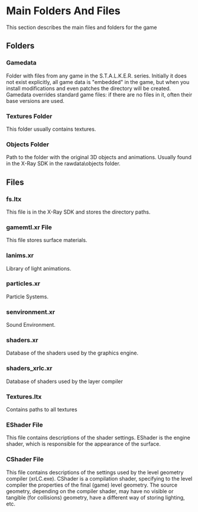 # Main Folders And Files

This section describes the main files and folders for the game

## Folders

### Gamedata

Folder with files from any game in the S.T.A.L.K.E.R. series. Initially it does not exist explicitly, all game data is "embedded" in the game, but when you install modifications and even patches the directory will be created. Gamedata overrides standard game files: if there are no files in it, often their base versions are used.

### Textures Folder

This folder usually contains textures.

### Objects Folder

Path to the folder with the original 3D objects and animations. Usually found in the X-Ray SDK in the rawdata\objects folder.

## Files

### fs.ltx

This file is in the X-Ray SDK and stores the directory paths.

### gamemtl.xr File

This file stores surface materials.

### lanims.xr

Library of light animations.

### particles.xr

Particle Systems.

### senvironment.xr

Sound Environment.

### shaders.xr

Database of the shaders used by the graphics engine.

### shaders_xrlc.xr

Database of shaders used by the layer compiler

### Textures.ltx

Contains paths to all textures

### EShader File

This file contains descriptions of the shader settings. EShader is the engine shader, which is responsible for the appearance of the surface.

### CShader File

This file contains descriptions of the settings used by the level geometry compiler (xrLC.exe). CShader is a compilation shader, specifying to the level compiler the properties of the final (game) level geometry. The source geometry, depending on the compiler shader, may have no visible or tangible (for collisions) geometry, have a different way of storing lighting, etc.